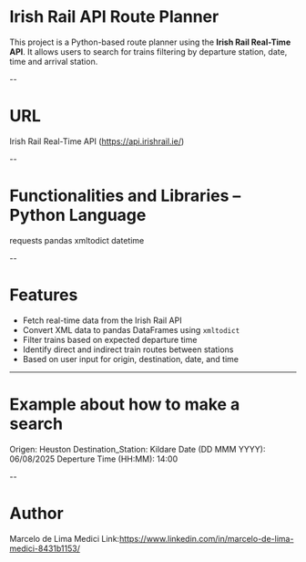 # Irish Rail API Route Planner

This project is a Python-based route planner using the **Irish Rail Real-Time API**. It allows users to search for trains filtering by departure station, date, time and arrival station.

--
# URL
Irish Rail Real-Time API (https://api.irishrail.ie/)

--
# Functionalities and Libraries – Python Language
requests 
pandas 
xmltodict
datetime

--
# Features

- Fetch real-time data from the Irish Rail API
- Convert XML data to pandas DataFrames using `xmltodict`
- Filter trains based on expected departure time
- Identify direct and indirect train routes between stations
- Based on user input for origin, destination, date, and time

---
# Example about how to make a search
Origen: Heuston
Destination_Station: Kildare
Date (DD MMM YYYY): 06/08/2025
Deperture Time (HH:MM): 14:00

--
# Author
Marcelo de Lima Medici
Link:https://www.linkedin.com/in/marcelo-de-lima-medici-8431b1153/









